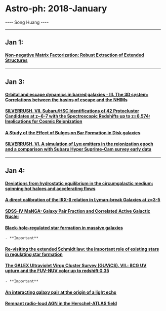 # Astro-ph: 2018-January

---- Song Huang ----


----

## Jan 1:

#### [Non-negative Matrix Factorization: Robust Extraction of Extended Structures](https://arxiv.org/abs/1712.10317)

----

## Jan 3:

#### [Orbital and escape dynamics in barred galaxies - III. The 3D system: Correlations between the basins of escape and the NHIMs](https://arxiv.org/abs/1801.00651)


#### [SILVERRUSH. VII. Subaru/HSC Identifications of 42 Protocluster Candidates at z~6-7 with the Spectroscopic Redshifts up to z=6.574: Implications for Cosmic Reionization](https://arxiv.org/abs/1801.00531)


#### [A Study of the Effect of Bulges on Bar Formation in Disk galaxies](https://arxiv.org/abs/1801.00181)


#### [SILVERRUSH. VI. A simulation of Lyα emitters in the reionization epoch and a comparison with Subaru Hyper Suprime-Cam survey early data](https://arxiv.org/abs/1801.00067)


----

## Jan 4:

#### [Deviations from hydrostatic equilibrium in the circumgalactic medium: spinning hot haloes and accelerating flows](https://arxiv.org/abs/1801.00788)


#### [A direct calibration of the IRX-β relation in Lyman-break Galaxies at z=3-5](https://arxiv.org/abs/1801.00791)


#### [SDSS-IV MaNGA: Galaxy Pair Fraction and Correlated Active Galactic Nuclei](https://arxiv.org/abs/1801.00792)


#### [Black-hole-regulated star formation in massive galaxies](https://arxiv.org/abs/1801.00807)
    - **Important**


#### [Re-visiting the extended Schmidt law: the important role of existing stars in regulating star formation](https://arxiv.org/abs/1801.00888)


#### [The GALEX Ultraviolet Virgo Cluster Survey (GUViCS). VII.: BCG UV upturn and the FUV-NUV color up to redshift 0.35](https://arxiv.org/abs/1801.00985)
    - **Important**


#### [An interacting galaxy pair at the origin of a light echo](https://arxiv.org/abs/1801.01005)


#### [Remnant radio-loud AGN in the Herschel-ATLAS field](https://arxiv.org/abs/1801.01067)
